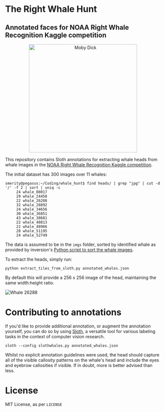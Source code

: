 # The Right Whale Hunt
## Annotated faces for NOAA Right Whale Recognition Kaggle competition

<p align="center">
  <img src="http://i.imgur.com/fqfbBFl.jpg" alt="Moby Dick" width="350px" />
</p>

This repository contains Sloth annotations for extracting whale heads from whale images in the [NOAA Right Whale Recognition Kaggle competition](https://www.kaggle.com/c/noaa-right-whale-recognition).

The initial dataset has 300 images over 11 whales:

    smerity@pegasus:~/Coding/whale_hunt$ find heads/ | grep "jpg" | cut -d '/' -f 2 | sort | uniq -c
         24 whale_08017
         29 whale_24458
         22 whale_26288
         32 whale_28892
         24 whale_34656
         30 whale_36851
         43 whale_38681
         22 whale_48813
         22 whale_48966
         28 whale_51195
         24 whale_52749

The data is assumed to be in the `imgs` folder, sorted by identified whale as provided by inversion's [Python script to sort the whale images](https://www.kaggle.com/c/noaa-right-whale-recognition/forums/t/16275/python-script-to-sort-images).

To extract the heads, simply run:

    python extract_tiles_from_sloth.py annotated_whales.json

By default this will provide a 256 x 256 image of the head, maintaining the same width:height ratio.

![Whale 26288](http://i.imgur.com/o5cf6pd.jpg)

# Contributing to annotations

If you'd like to provide additional annotation, or augment the annotation yourself, you can do so by using [Sloth](http://sloth.readthedocs.org/en/latest/), a versatile tool for various labeling tasks in the context of computer vision research.

    sloth --config slothwhales.py annotated_whales.json

Whilst no explicit annotation guidelines were used, the head should capture all of the visible callosity patterns on the whale's head and include the eyes and eyebrow callosities if visible. If in doubt, more is better advised than less.

# License

MIT License, as per `LICENSE`
